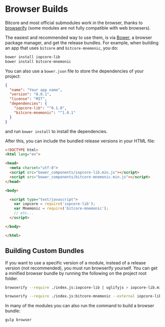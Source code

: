 # Browser Builds
Bitcore and most official submodules work in the browser, thanks to [browserify](http://browserify.org/) (some modules are not fully compatible with web browsers).

The easiest and recommended way to use them, is via [Bower](http://bower.io/), a browser package manager, and get the release bundles. For example, when building an app that uses `bitcore` and `bitcore-mnemonic`, you do:

```sh
bower install iopcore-lib
bower install bitcore-mnemonic
```

You can also use a `bower.json` file to store the dependencies of your project:

```json
{
  "name": "Your app name",
  "version": "0.0.1",
  "license": "MIT",
  "dependencies": {
    "iopcore-lib": "^0.1.0",
    "bitcore-mnemonic": "^1.0.1"
  }
}
```

and run `bower install` to install the dependencies.

After this, you can include the bundled release versions in your HTML file:

```html
<!DOCTYPE html>
<html lang="en">

<head>
  <meta charset="utf-8">
  <script src="bower_components/iopcore-lib.min.js"></script>
  <script src="bower_components/bitcore-mnemonic.min.js"></script>
</head>

<body>

  <script type="text/javascript">
    var iopcore = require('iopcore-lib');
    var Mnemonic = require('bitcore-mnemonic');
    // etc...
  </script>

</body>

</html>
```

## Building Custom Bundles
If you want to use a specific version of a module, instead of a release version (not recommended), you must run browserify yourself.  You can get a minified browser bundle by running the following on the project root folder.

```sh
browserify --require ./index.js:iopcore-lib | uglifyjs > iopcore-lib.min.js
```

```sh
browserify --require ./index.js:bitcore-mnemonic --external iopcore-lib | uglifyjs > bitcore-mnemonic.min.js
```

In many of the modules you can also run the command to build a browser bundle:
```sh
gulp browser
```
